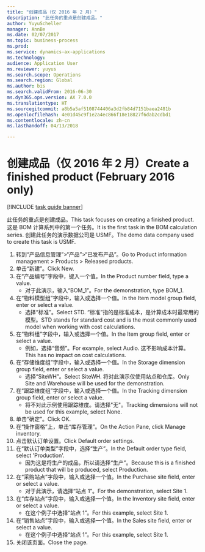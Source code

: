 ```yaml
--- 
title: "创建成品（仅 2016 年 2 月）"
description: "此任务的重点是创建成品。"
author: YuyuScheller
manager: AnnBe
ms.date: 02/07/2017
ms.topic: business-process
ms.prod: 
ms.service: dynamics-ax-applications
ms.technology: 
audience: Application User
ms.reviewer: yuyus
ms.search.scope: Operations
ms.search.region: Global
ms.author: bis
ms.search.validFrom: 2016-06-30
ms.dyn365.ops.version: AX 7.0.0
ms.translationtype: HT
ms.sourcegitcommit: a8b5a5af5108744406a3d2fb84d7151baea2481b
ms.openlocfilehash: 4e01d45c9f1e2a4ec866f18e18827f6dab2cdbd1
ms.contentlocale: zh-cn
ms.lasthandoff: 04/13/2018

---
```

# <a name="create-a-finished-product-february-2016-only"></a><span data-ttu-id="87943-103">创建成品（仅 2016 年 2 月）</span><span class="sxs-lookup"><span data-stu-id="87943-103">Create a finished product (February 2016 only)</span></span>

[!INCLUDE [task guide banner](../../includes/task-guide-banner.md)]

<span data-ttu-id="87943-104">此任务的重点是创建成品。</span><span class="sxs-lookup"><span data-stu-id="87943-104">This task focuses on creating a finished product.</span></span> <span data-ttu-id="87943-105">这是 BOM 计算系列中的第一个任务。</span><span class="sxs-lookup"><span data-stu-id="87943-105">It is the first task in the BOM calculation series.</span></span> <span data-ttu-id="87943-106">创建此任务的演示数据公司是 USMF。</span><span class="sxs-lookup"><span data-stu-id="87943-106">The demo data company used to create this task is USMF.</span></span>

1. <span data-ttu-id="87943-107">转到“产品信息管理”>“产品”>“已发布产品”。</span><span class="sxs-lookup"><span data-stu-id="87943-107">Go to Product information management > Products > Released products.</span></span>
2. <span data-ttu-id="87943-108">单击“新建”。</span><span class="sxs-lookup"><span data-stu-id="87943-108">Click New.</span></span>
3. <span data-ttu-id="87943-109">在“产品编号”字段中，键入一个值。</span><span class="sxs-lookup"><span data-stu-id="87943-109">In the Product number field, type a value.</span></span>
    * <span data-ttu-id="87943-110">对于此演示，输入“BOM_1”。</span><span class="sxs-lookup"><span data-stu-id="87943-110">For the demonstration, type BOM_1.</span></span>  
4. <span data-ttu-id="87943-111">在“物料模型组”字段中，输入或选择一个值。</span><span class="sxs-lookup"><span data-stu-id="87943-111">In the Item model group field, enter or select a value.</span></span>
    * <span data-ttu-id="87943-112">选择“标准”。</span><span class="sxs-lookup"><span data-stu-id="87943-112">Select STD.</span></span> <span data-ttu-id="87943-113">“标准”指的是标准成本，是计算成本时最常用的模型。</span><span class="sxs-lookup"><span data-stu-id="87943-113">STD stands for standard cost and is the most commonly used model when working with cost calculations.</span></span>  
5. <span data-ttu-id="87943-114">在“物料组”字段中，输入或选择一个值。</span><span class="sxs-lookup"><span data-stu-id="87943-114">In the Item group field, enter or select a value.</span></span>
    * <span data-ttu-id="87943-115">例如，选择“音频”。</span><span class="sxs-lookup"><span data-stu-id="87943-115">For example, select Audio.</span></span> <span data-ttu-id="87943-116">这不影响成本计算。</span><span class="sxs-lookup"><span data-stu-id="87943-116">This has no impact on cost calculations.</span></span>  
6. <span data-ttu-id="87943-117">在“存储维度组”字段中，输入或选择一个值。</span><span class="sxs-lookup"><span data-stu-id="87943-117">In the Storage dimension group field, enter or select a value.</span></span>
    * <span data-ttu-id="87943-118">选择“SiteWH”。</span><span class="sxs-lookup"><span data-stu-id="87943-118">Select SiteWH.</span></span> <span data-ttu-id="87943-119">将对此演示仅使用站点和仓库。</span><span class="sxs-lookup"><span data-stu-id="87943-119">Only Site and Warehouse will be used for the demonstration.</span></span>  
7. <span data-ttu-id="87943-120">在“跟踪维度组”字段中，输入或选择一个值。</span><span class="sxs-lookup"><span data-stu-id="87943-120">In the Tracking dimension group field, enter or select a value.</span></span>
    * <span data-ttu-id="87943-121">将不对此示例使用跟踪维度。请选择"无"。</span><span class="sxs-lookup"><span data-stu-id="87943-121">Tracking dimensions will not be used for this example, select None.</span></span>  
8. <span data-ttu-id="87943-122">单击“确定”。</span><span class="sxs-lookup"><span data-stu-id="87943-122">Click OK.</span></span>
9. <span data-ttu-id="87943-123">在“操作窗格”上，单击“库存管理”。</span><span class="sxs-lookup"><span data-stu-id="87943-123">On the Action Pane, click Manage inventory.</span></span>
10. <span data-ttu-id="87943-124">点击默认订单设置。</span><span class="sxs-lookup"><span data-stu-id="87943-124">Click Default order settings.</span></span>
11. <span data-ttu-id="87943-125">在“默认订单类型”字段中，选择“生产”。</span><span class="sxs-lookup"><span data-stu-id="87943-125">In the Default order type field, select 'Production'.</span></span>
    * <span data-ttu-id="87943-126">因为这是将生产的成品，所以请选择“生产”。</span><span class="sxs-lookup"><span data-stu-id="87943-126">Because this is a finished product that will be produced, select Production.</span></span>  
12. <span data-ttu-id="87943-127">在“采购站点”字段中，输入或选择一个值。</span><span class="sxs-lookup"><span data-stu-id="87943-127">In the Purchase site field, enter or select a value.</span></span>
    * <span data-ttu-id="87943-128">对于此演示，请选择“站点 1”。</span><span class="sxs-lookup"><span data-stu-id="87943-128">For the demonstration, select Site 1.</span></span>  
13. <span data-ttu-id="87943-129">在“库存站点”字段中，输入或选择一个值。</span><span class="sxs-lookup"><span data-stu-id="87943-129">In the Inventory site field, enter or select a value.</span></span>
    * <span data-ttu-id="87943-130">在这个例子中选择“站点 1”。</span><span class="sxs-lookup"><span data-stu-id="87943-130">For this example, select Site 1.</span></span>  
14. <span data-ttu-id="87943-131">在“销售站点”字段中，输入或选择一个值。</span><span class="sxs-lookup"><span data-stu-id="87943-131">In the Sales site field, enter or select a value.</span></span>
    * <span data-ttu-id="87943-132">在这个例子中选择“站点 1”。</span><span class="sxs-lookup"><span data-stu-id="87943-132">For this example, select Site 1.</span></span>  
15. <span data-ttu-id="87943-133">关闭该页面。</span><span class="sxs-lookup"><span data-stu-id="87943-133">Close the page.</span></span>


